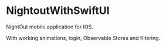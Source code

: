 # NightoutWithSwiftUI

NightOut mobile application for IOS.

With working animations, login, Observable Stores and filtering. 
